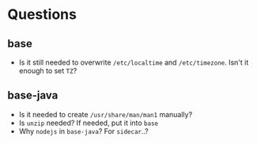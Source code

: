 # Questions

## base

- Is it still needed to overwrite `/etc/localtime` and `/etc/timezone`.
  Isn't it enough to set `TZ`?

## base-java

- Is it needed to create `/usr/share/man/man1` manually?
- Is `unzip` needed? If needed, put it into `base`
- Why `nodejs` in `base-java`? For `sidecar`..?
